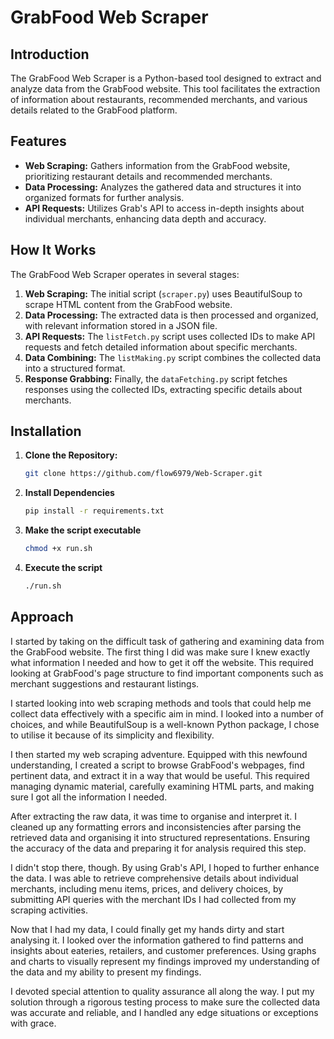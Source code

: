 # GrabFood Web Scraper

## Introduction

The GrabFood Web Scraper is a Python-based tool designed to extract and analyze data from the GrabFood website. This tool facilitates the extraction of information about restaurants, recommended merchants, and various details related to the GrabFood platform.

## Features

- **Web Scraping:** Gathers information from the GrabFood website, prioritizing restaurant details and recommended merchants.
- **Data Processing:** Analyzes the gathered data and structures it into organized formats for further analysis.
- **API Requests:** Utilizes Grab's API to access in-depth insights about individual merchants, enhancing data depth and accuracy.

## How It Works

The GrabFood Web Scraper operates in several stages:

1. **Web Scraping:** The initial script (`scraper.py`) uses BeautifulSoup to scrape HTML content from the GrabFood website.
2. **Data Processing:** The extracted data is then processed and organized, with relevant information stored in a JSON file.
3. **API Requests:** The `listFetch.py` script uses collected IDs to make API requests and fetch detailed information about specific merchants.
4. **Data Combining:** The `listMaking.py` script combines the collected data into a structured format.
5. **Response Grabbing:** Finally, the `dataFetching.py` script fetches responses using the collected IDs, extracting specific details about merchants.

## Installation

1. **Clone the Repository:**
    ```bash
    git clone https://github.com/flow6979/Web-Scraper.git


2. **Install Dependencies**
   ```bash
   pip install -r requirements.txt

3. **Make the script executable**
   ```bash
   chmod +x run.sh

4. **Execute the script**
   ```bash
   ./run.sh


## Approach

I started by taking on the difficult task of gathering and examining data from the GrabFood website. The first thing I did was make sure I knew exactly what information I needed and how to get it off the website. This required looking at GrabFood's page structure to find important components such as merchant suggestions and restaurant listings.

I started looking into web scraping methods and tools that could help me collect data effectively with a specific aim in mind. I looked into a number of choices, and while BeautifulSoup is a well-known Python package, I chose to utilise it because of its simplicity and flexibility.

I then started my web scraping adventure. Equipped with this newfound understanding, I created a script to browse GrabFood's webpages, find pertinent data, and extract it in a way that would be useful. This required managing dynamic material, carefully examining HTML parts, and making sure I got all the information I needed.

After extracting the raw data, it was time to organise and interpret it. I cleaned up any formatting errors and inconsistencies after parsing the retrieved data and organising it into structured representations. Ensuring the accuracy of the data and preparing it for analysis required this step.

I didn't stop there, though. By using Grab's API, I hoped to further enhance the data. I was able to retrieve comprehensive details about individual merchants, including menu items, prices, and delivery choices, by submitting API queries with the merchant IDs I had collected from my scraping activities.

Now that I had my data, I could finally get my hands dirty and start analysing it. I looked over the information gathered to find patterns and insights about eateries, retailers, and customer preferences. Using graphs and charts to visually represent my findings improved my understanding of the data and my ability to present my findings.

I devoted special attention to quality assurance all along the way. I put my solution through a rigorous testing process to make sure the collected data was accurate and reliable, and I handled any edge situations or exceptions with grace.
